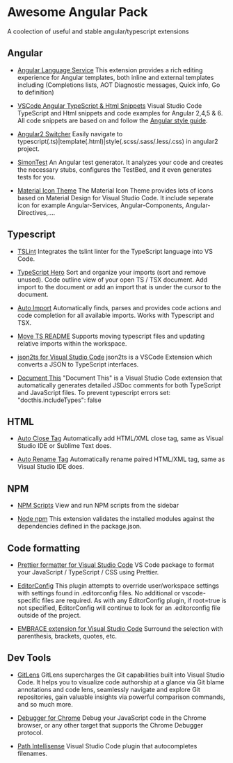 # Awesome Angular Pack
A coolection of useful and stable angular/typescript extensions

## Angular
* [Angular Language Service](https://marketplace.visualstudio.com/items?itemName=Angular.ng-template)
This extension provides a rich editing experience for Angular templates, both inline and external templates including (Completions lists, AOT Diagnostic messages, Quick info, Go to definition)

* [VSCode Angular TypeScript & Html Snippets](https://marketplace.visualstudio.com/items?itemName=Mikael.Angular-BeastCode)
Visual Studio Code TypeScript and Html snippets and code examples for Angular 2,4,5 & 6. All code snippets are based on and follow the [Angular style guide](https://angular.io/docs/ts/latest/guide/style-guide.html).

* [Angular2 Switcher](https://marketplace.visualstudio.com/items?itemName=infinity1207.angular2-switcher)
Easily navigate to typescript(.ts)|template(.html)|style(.scss/.sass/.less/.css) in angular2 project.

* [SimonTest](https://marketplace.visualstudio.com/items?itemName=SimonTest.simontest)
An Angular test generator. It analyzes your code and creates the necessary stubs, configures the TestBed, and it even generates tests for you.

* [Material Icon Theme](https://marketplace.visualstudio.com/items?itemName=PKief.material-icon-theme)
The Material Icon Theme provides lots of icons based on Material Design for Visual Studio Code. It include seperate icon for example Angular-Services, Angular-Components, Angular-Directives,....

## Typescript
* [TSLint](https://marketplace.visualstudio.com/items?itemName=eg2.tslint)
Integrates the tslint linter for the TypeScript language into VS Code.

* [TypeScript Hero](https://marketplace.visualstudio.com/items?itemName=rbbit.typescript-hero)
Sort and organize your imports (sort and remove unused). Code outline view of your open TS / TSX document. Add import to the document or add an import that is under the cursor to the document.

* [Auto Import](https://marketplace.visualstudio.com/items?itemName=steoates.autoimport)
Automatically finds, parses and provides code actions and code completion for all available imports. Works with Typescript and TSX.

* [Move TS README](https://marketplace.visualstudio.com/items?itemName=stringham.move-ts)
Supports moving typescript files and updating relative imports within the workspace.

* [json2ts for Visual Studio Code](https://marketplace.visualstudio.com/items?itemName=GregorBiswanger.json2ts)
json2ts is a VSCode Extension which converts a JSON to TypeScript interfaces.

* [Document This](https://marketplace.visualstudio.com/items?itemName=joelday.docthis)
"Document This" is a Visual Studio Code extension that automatically generates detailed JSDoc comments for both TypeScript and JavaScript files. To prevent typescript errors set: "docthis.includeTypes": false

## HTML
* [Auto Close Tag](https://marketplace.visualstudio.com/items?itemName=formulahendry.auto-close-tag)
Automatically add HTML/XML close tag, same as Visual Studio IDE or Sublime Text does.

* [Auto Rename Tag](https://marketplace.visualstudio.com/items?itemName=formulahendry.auto-rename-tag)
Automatically rename paired HTML/XML tag, same as Visual Studio IDE does.

## NPM
* [NPM Scripts](https://marketplace.visualstudio.com/items?itemName=traBpUkciP.vscode-npm-scripts)
View and run NPM scripts from the sidebar

* [Node npm](https://marketplace.visualstudio.com/items?itemName=eg2.vscode-npm-script)
This extension validates the installed modules against the dependencies defined in the package.json.

## Code formatting
* [Prettier formatter for Visual Studio Code](https://marketplace.visualstudio.com/items?itemName=esbenp.prettier-vscode)
VS Code package to format your JavaScript / TypeScript / CSS using Prettier.

* [EditorConfig](https://marketplace.visualstudio.com/items?itemName=EditorConfig.EditorConfig)
This plugin attempts to override user/workspace settings with settings found in .editorconfig files. No additional or vscode-specific files are required. As with any EditorConfig plugin, if root=true is not specified, EditorConfig will continue to look for an .editorconfig file outside of the project.

* [EMBRACE extension for Visual Studio Code](https://marketplace.visualstudio.com/items?itemName=mycelo.embrace[])
Surround the selection with parenthesis, brackets, quotes, etc.

## Dev Tools
* [GitLens](https://marketplace.visualstudio.com/items?itemName=eamodio.gitlens)
GitLens supercharges the Git capabilities built into Visual Studio Code. It helps you to visualize code authorship at a glance via Git blame annotations and code lens, seamlessly navigate and explore Git repositories, gain valuable insights via powerful comparison commands, and so much more.

* [Debugger for Chrome](https://marketplace.visualstudio.com/items?itemName=msjsdiag.debugger-for-chrome)
Debug your JavaScript code in the Chrome browser, or any other target that supports the Chrome Debugger protocol.

* [Path Intellisense](https://marketplace.visualstudio.com/items?itemName=christian-kohler.path-intellisense)
Visual Studio Code plugin that autocompletes filenames.